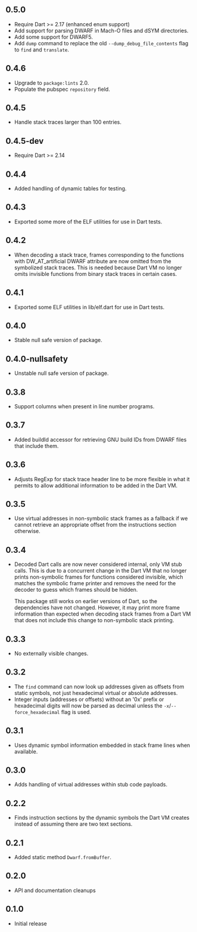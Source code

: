 ## 0.5.0

- Require Dart >= 2.17 (enhanced enum support)
- Add support for parsing DWARF in Mach-O files and dSYM directories.
- Add some support for DWARF5.
- Add `dump` command to replace the old `--dump_debug_file_contents`
  flag to `find` and `translate`.

## 0.4.6

- Upgrade to `package:lints` 2.0.
- Populate the pubspec `repository` field.

## 0.4.5

- Handle stack traces larger than 100 entries.

## 0.4.5-dev

- Require Dart >= 2.14

## 0.4.4

- Added handling of dynamic tables for testing.

## 0.4.3

- Exported some more of the ELF utilities for use in Dart tests.

## 0.4.2

- When decoding a stack trace, frames corresponding to the functions
  with DW_AT_artificial DWARF attribute are now omitted from the symbolized
  stack traces. This is needed because Dart VM no longer omits invisible
  functions from binary stack traces in certain cases.

## 0.4.1

- Exported some ELF utilities in lib/elf.dart for use in Dart tests.

## 0.4.0

- Stable null safe version of package.

## 0.4.0-nullsafety

- Unstable null safe version of package.

## 0.3.8

- Support columns when present in line number programs.

## 0.3.7

- Added buildId accessor for retrieving GNU build IDs from DWARF files that
  include them.

## 0.3.6

- Adjusts RegExp for stack trace header line to be more flexible in what it
  permits to allow additional information to be added in the Dart VM.

## 0.3.5

- Use virtual addresses in non-symbolic stack frames as a fallback if we cannot
  retrieve an appropriate offset from the instructions section otherwise.

## 0.3.4

- Decoded Dart calls are now never considered internal, only VM stub calls.
  This is due to a concurrent change in the Dart VM that no longer prints
  non-symbolic frames for functions considered invisible, which matches the
  symbolic frame printer and removes the need for the decoder to guess which
  frames should be hidden.

  This package still works on earlier versions of Dart, so the dependencies have
  not changed. However, it may print more frame information than expected when
  decoding stack frames from a Dart VM that does not include this change to
  non-symbolic stack printing.

## 0.3.3

- No externally visible changes.

## 0.3.2

- The `find` command can now look up addresses given as offsets from static
  symbols, not just hexadecimal virtual or absolute addresses.
- Integer inputs (addresses or offsets) without an '0x' prefix or hexadecimal
  digits will now be parsed as decimal unless the `-x`/`--force_hexadecimal`
  flag is used.

## 0.3.1

- Uses dynamic symbol information embedded in stack frame lines when available.

## 0.3.0

- Adds handling of virtual addresses within stub code payloads.

## 0.2.2

- Finds instruction sections by the dynamic symbols the Dart VM creates instead
  of assuming there are two text sections.

## 0.2.1

- Added static method `Dwarf.fromBuffer`.

## 0.2.0

- API and documentation cleanups

## 0.1.0

- Initial release
